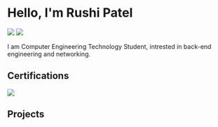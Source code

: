 # Hello, I'm Rushi Patel
<a href="https://www.credly.com/badges/507cb797-c90f-42d7-b59d-c1da20125ce3"><img src="https://img.shields.io/badge/CCNA-Certified-blueviolet?style=for-the-badge&logo=cisco"/></a>
<a href="https://www.linkedin.com/in/rushipa/"><img src="https://img.shields.io/badge/-LinkedIn-0072b1?&style=for-the-badge&logo=linkedin&logoColor=white" /></a>


I am Computer Engineering Technology Student, intrested in back-end engineering and networking.    







## Certifications
<div>
<a href="https://www.credly.com/badges/507cb797-c90f-42d7-b59d-c1da20125ce3"><img src="https://img.shields.io/badge/CCNA-Certified-blueviolet?style=for-the-badge&logo=cisco"/></a>
</div>

## Projects

